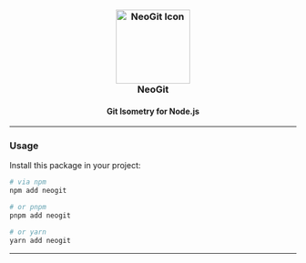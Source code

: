 <h3 align="center">
	<img src="https://raw.githubusercontent.com/CarbonicSoda/neogit/master/media/icon.png" width="130" alt="NeoGit Icon" /><br />
	NeoGit
</h3>
<h4 align="center">Git Isometry for Node.js</h4>

---

### Usage

Install this package in your project:

```bash
# via npm
npm add neogit

# or pnpm
pnpm add neogit

# or yarn
yarn add neogit
```

---

_&emsp;_
